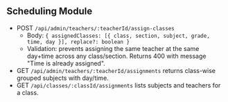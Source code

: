 
## Scheduling Module

- POST `/api/admin/teachers/:teacherId/assign-classes`
  - Body: `{ assignedClasses: [{ class, section, subject, grade, time, day }], replace?: boolean }`
  - Validation: prevents assigning the same teacher at the same day+time across any class/section. Returns 400 with message "Time is already assigned".
- GET `/api/admin/teachers/:teacherId/assignments` returns class-wise grouped subjects with day/time.
- GET `/api/classes/:classId/assignments` lists subjects and teachers for a class.